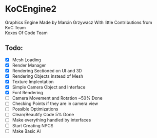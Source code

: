 # KoCEngine2

Graphics Engine Made by Marcin Grzywacz With little Contributions from KoC Team   
Koxes Of Code Team

## Todo:  
- [x] Mesh Loading
- [x] Render Manager
- [x] Rendering Sectioned on UI and 3D
- [x] Rendering Objects instead of Mesh
- [x] Texture Implentation
- [x] Simple Camera Object and Interface
- [x] Font Rendering
- [ ] Camera Movement and Rotation ~50% Done
- [ ] Checking Points if they are in camera view  
- [ ] Possible Optimizations  
- [ ] Clean/Beautify Code 5% Done 
- [ ] Make everything handled by interfaces  
- [ ] Start Creating NPCS
- [ ] Make Basic AI
